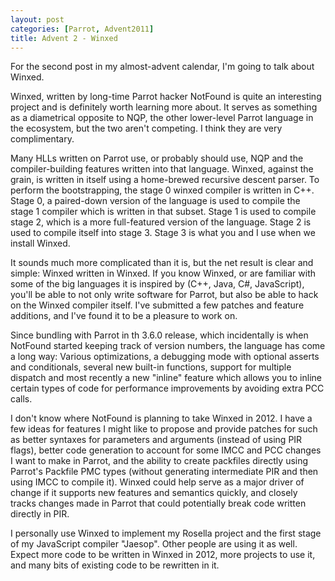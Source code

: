 ```yaml
---
layout: post
categories: [Parrot, Advent2011]
title: Advent 2 - Winxed
---
```


For the second post in my almost-advent calendar, I'm going to talk about
Winxed.

Winxed, written by long-time Parrot hacker NotFound is quite an interesting
project and is definitely worth learning more about. It serves as something
as a diametrical opposite to NQP, the other lower-level Parrot language in
the ecosystem, but the two aren't competing. I think they are very
complimentary.

Many HLLs written on Parrot use, or probably should use, NQP and the
compiler-building features written into that language. Winxed, against the
grain, is written in itself using a home-brewed recursive descent parser. To
perform the bootstrapping, the stage 0 winxed compiler is written in C++.
Stage 0, a paired-down version of the language is used to compile the stage 1
compiler which is written in that subset. Stage 1 is used to compile stage 2,
which is a more full-featured version of the language. Stage 2 is used to
compile itself into stage 3. Stage 3 is what you and I use when we install
Winxed.

It sounds much more complicated than it is, but the net result is clear and
simple: Winxed written in Winxed. If you know Winxed, or are familiar with
some of the big languages it is inspired by (C++, Java, C#, JavaScript),
you'll be able to not only write software for Parrot, but also be able to
hack on the Winxed compiler itself. I've submitted a few patches and feature
additions, and I've found it to be a pleasure to work on.

Since bundling with Parrot in th 3.6.0 release, which incidentally is when
NotFound started keeping track of version numbers, the language has come a
long way: Various optimizations, a debugging mode with optional asserts
and conditionals, several new built-in functions, support for multiple
dispatch and most recently a new "inline" feature which allows you to inline
certain types of code for performance improvements by avoiding extra PCC
calls.

I don't know where NotFound is planning to take Winxed in 2012. I have a few
ideas for features I might like to propose and provide patches for such as
better syntaxes for parameters and arguments (instead of using PIR flags),
better code generation to account for some IMCC and PCC changes I want to make
in Parrot, and the ability to create packfiles directly using Parrot's
Packfile PMC types (without generating intermediate PIR and then using IMCC
to compile it). Winxed could help serve as a major driver of change if it
supports new features and semantics quickly, and closely tracks changes made
in Parrot that could potentially break code written directly in PIR.

I personally use Winxed to implement my Rosella project and the first stage of
my JavaScript compiler "Jaesop". Other people are using it as well. Expect
more code to be written in Winxed in 2012, more projects to use it, and many
bits of existing code to be rewritten in it.
